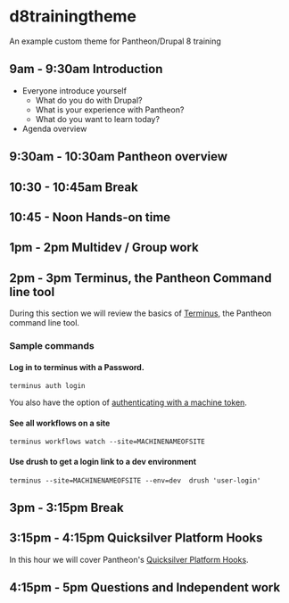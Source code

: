 # d8trainingtheme
An example custom theme for Pantheon/Drupal 8 training


## 9am - 9:30am Introduction

* Everyone introduce yourself
  * What do you do with Drupal?	
  * What is your experience with Pantheon?
  * What do you want to learn today?
* Agenda overview

## 9:30am - 10:30am Pantheon overview

## 10:30 - 10:45am Break

## 10:45 - Noon Hands-on time

## 1pm - 2pm Multidev / Group work

## 2pm - 3pm Terminus, the Pantheon Command line tool

During this section we will review the basics of [Terminus][], the Pantheon command line tool.

### Sample commands


#### Log in to terminus with a Password.
```
terminus auth login

```
You also have the option of [authenticating with a machine token][terminus token].

#### See all workflows on a site

```
terminus workflows watch --site=MACHINENAMEOFSITE
```

#### Use drush to get a login link to a dev environment

```
terminus --site=MACHINENAMEOFSITE --env=dev  drush 'user-login'
``` 

## 3pm - 3:15pm Break

## 3:15pm - 4:15pm Quicksilver Platform Hooks

In this hour we will cover Pantheon's [Quicksilver Platform Hooks].

## 4:15pm - 5pm Questions and Independent work


[Quicksilver Platform Hooks]: https://pantheon.io/docs/articles/sites/quicksilver/ 'Respond to plaform-level events with Quicksilver'
[Terminus]: http://github.com/pantheon-systems/terminus "The Pantheon command line tool"
[terminus token]: https://pantheon.io/docs/articles/local/cli/machine-tokens/ "Create a terminus token with your account"
